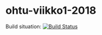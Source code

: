 # ohtu-viikko1-2018

Build situation:
[![Build Status](https://travis-ci.org/xTooth/ohtu-viikko1-2018.svg?branch=master)](https://travis-ci.org/xTooth/ohtu-viikko1-2018)
